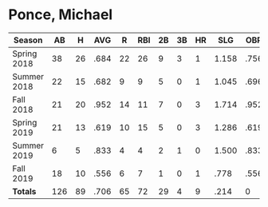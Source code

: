 # Ponce, Michael

| Season      | AB          | H           | AVG         | R           | RBI         | 2B          | 3B          | HR          | SLG         | OBP         | RSP         | SAF         | K           | BB          | PO          | A           | E           | FAVE        | IP          | H           | K           | BB          | R           | ER          | ERA         
| ----------- | ----------- | ----------- | ----------- | ----------- | ----------- | ----------- | ----------- | ----------- | ----------- | ----------- | ----------- | ----------- | ----------- | ----------- | ----------- | ----------- | ----------- | ----------- | ----------- | ----------- | ----------- | ----------- | ----------- | ----------- | ----------- 
| Spring 2018 | 38          | 26          | .684        | 22          | 26          | 9           | 3           | 1           | 1.158       | .756        | .700        | 2           | 0           | 1           | 11          | 0           | 0           | 1.000       | 0           | 0           | 0           | 0           | 0           | 0           | .000        
| Summer 2018 | 22          | 15          | .682        | 9           | 9           | 5           | 0           | 1           | 1.045       | .696        | .625        | 0           | 1           | 1           | 20          | 2           | 0           | 1.000       | 0           | 0           | 0           | 0           | 0           | 0           | .000        
| Fall 2018   | 21          | 20          | .952        | 14          | 11          | 7           | 0           | 3           | 1.714       | .952        | 1.000       | 0           | 0           | 0           | 13          | 0           | 2           | .867        | 0           | 0           | 0           | 0           | 0           | 0           | .000        
| Spring 2019 | 21          | 13          | .619        | 10          | 15          | 5           | 0           | 3           | 1.286       | .619        | .700        | 0           | 0           | 0           | 4           | 0           | 1           | .800        | 0           | 0           | 0           | 0           | 0           | 0           | .000        
| Summer 2019 | 6           | 5           | .833        | 4           | 4           | 2           | 1           | 0           | 1.500       | .833        | .667        | 0           | 0           | 0           | 4           | 0           | 0           | 1.000       | 0           | 0           | 0           | 0           | 0           | 0           | .000        
| Fall 2019   | 18          | 10          | .556        | 6           | 7           | 1           | 0           | 1           | .778        | .556        | .625        | 0           | 0           | 0           | 8           | 2           | 0           | 1.000       | 0           | 0           | 0           | 0           | 0           | 0           | .000        
| **Totals**  | 126         | 89          | .706        | 65          | 72          | 29          | 4           | 9           | .214        | 0           | 0           | 2           | 1           | 2           | 60          | 4           | 3           | .955        | 0.0         | 0           | 0           | 0           | 0           | 0           | 0           
